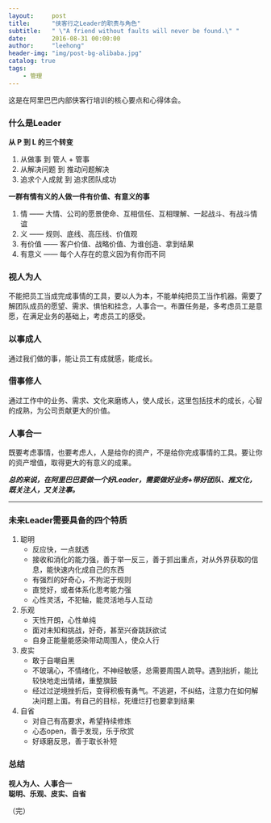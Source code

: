 ```yaml
---
layout:     post
title:      "侠客行之Leader的职责与角色"
subtitle:   " \"A friend without faults will never be found.\" "
date:       2016-08-31 00:00:00
author:     "leehong"
header-img: "img/post-bg-alibaba.jpg"
catalog: true
tags:
    - 管理
---
```


这是在阿里巴巴内部侠客行培训的核心要点和心得体会。

### 什么是Leader

**从 P 到 L 的三个转变**

1. 从做事 到 管人 + 管事  
2. 从解决问题 到 推动问题解决  
3. 追求个人成就 到 追求团队成功  


**一群有情有义的人做一件有价值、有意义的事**

1. 情 —— 大情、公司的愿景使命、互相信任、互相理解、一起战斗、有战斗情谊
2. 义 —— 规则、底线、高压线、价值观
3. 有价值 —— 客户价值、战略价值、为谁创造、拿到结果
4. 有意义 —— 每个人存在的意义因为有你而不同


### 视人为人

不能把员工当成完成事情的工具，要以人为本，不能单纯把员工当作机器。需要了解团队成员的愿望、需求、惧怕和挂念，人事合一。布置任务是，多考虑员工是意愿，在满足业务的基础上，考虑员工的感受。

### 以事成人

通过我们做的事，能让员工有成就感，能成长。

### 借事修人

通过工作中的业务、需求、文化来磨练人，使人成长，这里包括技术的成长，心智的成熟，为公司贡献更大的价值。

### 人事合一

既要考虑事情，也要考虑人，人是给你的资产，不是给你完成事情的工具。要让你的资产增值，取得更大的有意义的成果。

*__总的来说，在阿里巴巴要做一个好Leader，需要做好业务+带好团队、推文化，既关注人，又关注事。__*

---

### 未来Leader需要具备的四个特质

1. 聪明
    * 反应快，一点就透
    * 接收和消化的能力强，善于举一反三，善于抓出重点，对从外界获取的信息，能快速内化成自己的东西
    * 有强烈的好奇心，不拘泥于规则
    * 直觉好，或者体系化思考能力强
    * 心性灵活，不犯轴，能灵活地与人互动
2. 乐观
    * 天性开朗，心性单纯
    * 面对未知和挑战，好奇，甚至兴奋跳跃欲试
    * 自身正能量能感染带动周围人，使众人行
3. 皮实
    * 敢于自嘲自黑
    * 不玻璃心，不情绪化，不神经敏感，总需要周围人疏导。遇到拙折，能比较快地走出情绪，重整旗鼓
    * 经过过逆境挫折后，变得积极有勇气。不逃避，不纠结，注意力在如何解决问题上面。有自己的目标，死缠烂打也要拿到结果
4. 自省
    * 对自己有高要求，希望持续修炼
    * 心态open，善于发现，乐于欣赏
    * 好琢磨反思，善于取长补短

### 总结

**视人为人、人事合一**  
**聪明、乐观、皮实、自省**


（完）